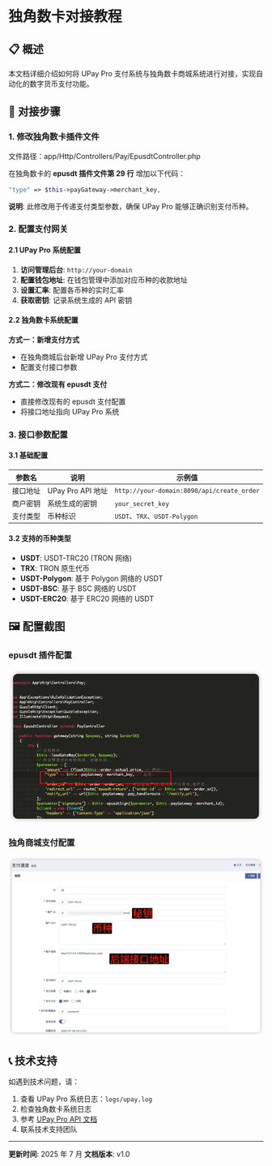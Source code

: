 # 独角数卡对接教程

## 📋 概述

本文档详细介绍如何将 UPay Pro 支付系统与独角数卡商城系统进行对接，实现自动化的数字货币支付功能。

## 🔧 对接步骤

### 1. 修改独角数卡插件文件

文件路径：app/Http/Controllers/Pay/EpusdtController.php

在独角数卡的 **epusdt 插件文件第 29 行** 增加以下代码：

```php
"type" => $this->payGateway->merchant_key,
```

**说明**: 此修改用于传递支付类型参数，确保 UPay Pro 能够正确识别支付币种。

### 2. 配置支付网关

#### 2.1 UPay Pro 系统配置

1. **访问管理后台**: `http://your-domain`
2. **配置钱包地址**: 在钱包管理中添加对应币种的收款地址
3. **设置汇率**: 配置各币种的实时汇率
4. **获取密钥**: 记录系统生成的 API 密钥

#### 2.2 独角数卡系统配置

**方式一：新增支付方式**

- 在独角商城后台新增 UPay Pro 支付方式
- 配置支付接口参数

**方式二：修改现有 epusdt 支付**

- 直接修改现有的 epusdt 支付配置
- 将接口地址指向 UPay Pro 系统

### 3. 接口参数配置

#### 3.1 基础配置

| 参数名   | 说明              | 示例值                                     |
| -------- | ----------------- | ------------------------------------------ |
| 接口地址 | UPay Pro API 地址 | `http://your-domain:8090/api/create_order` |
| 商户密钥 | 系统生成的密钥    | `your_secret_key`                          |
| 支付类型 | 币种标识          | `USDT`、`TRX`、`USDT-Polygon`              |

#### 3.2 支持的币种类型

- **USDT**: USDT-TRC20 (TRON 网络)
- **TRX**: TRON 原生代币
- **USDT-Polygon**: 基于 Polygon 网络的 USDT
- **USDT-BSC**: 基于 BSC 网络的 USDT
- **USDT-ERC20**: 基于 ERC20 网络的 USDT

## 🖼️ 配置截图

### epusdt 插件配置

![epusdt 配置](img/epimage.png)

### 独角商城支付配置

![独角商城配置](img/dujiaoimage.png)

## 📞 技术支持

如遇到技术问题，请：

1. 查看 UPay Pro 系统日志：`logs/upay.log`
2. 检查独角数卡系统日志
3. 参考 [UPay Pro API 文档](../../支付接口API文档.md)
4. 联系技术支持团队

---

**更新时间**: 2025 年 7 月
**文档版本**: v1.0
